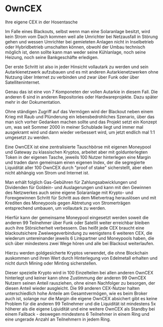# OwnCEX
Ihre eigene CEX in der Hosentasche

Im Falle eines Blackouts, selbst wenn man eine Solaranlage besitzt, wird kein Strom vom Dach kommen weil alle Umrichter bei Netzausfall in Störung gehen und wessen Umrichter bei gemieteten Anlagen nicht in Inselbetrieb oder Hybridbetrieb umschalten können, obwohl der Umbau technisch möglich ist, denn sollte kann man weder seine Kühlanlage, noch seine Heizung, noch seine Bankgeschäfte erledigen. 

Der erste Schritt ist also in jeder Hinsicht vollautark zu werden und sein Autarkienetzwerk aufzubauen und es mit anderen  Autarkienetzwerken ohne Nutzung über Internet zu verbinden und zwar über Funk oder über Satelliteninternet. 

Genau das ist eine von 7 Komponeten der vollen Autarkie in diesem Fall. Die anderen 6 sind in anderen Repositories oder Hardwareprojekte. Dazu später mehr in der Dokumentation.

Ohne ständigen Zugriff auf das Vermögen wird der Blackout neben einem Krieg mit Raub und Plünderung ein lebensbedrohliches Szenario, über das man sich vorher Gedanken machen sollte und das Projekt setzt ein Konzept um, was seit Sommer 2000 in meiner Schublade liegt und immer mal ausgekramt wird und dann wieder verbessert wird, um jetzt endlich mal 1:1 umgesetzt zu werden.

Eine OwnCEX ist eine zentralisierte Tauschbörse mit eigenen Moneypool und Gateway zu klassischen Kryptos, arbeitet aber mit goldunterlegten Token in der eigenen Tasche, jeweils 100 Nutzer hinterlegen eine Margin und traden dann gemeinsam einen eigenen Index, der die segregierte Liquidität aller 100 OwnCEX durch "proof of stake"  sicherstellt, aber eben nicht abhängig von Strom und Internet ist. 

Man erhält folglich Gas-Gebühren für Zahlungsabwicklungen und Dividenden für Goldein- und Auslagerungen und kann mit den Gewinnen des Netzwerkes auch seine eigene Solaranlage mit Krypto- und Forexgewinnen Schritt für Schritt aus dem Mietvertrag herauslösen und mit Krediten des Moneypools gegen Abtretung von Stromerträgen entsprechend umbauen, um vollautark zu werden. 

Hierfür kann der gemeinsame Moneypool eingesetzt werden soweit die anderen 99 Teilnehmer über Funk oder Satellit weiter erreichbar bleiben auch ihre Störsicherheit verbessern. Das heißt jede CEX braucht eine blackoutsichere Zweiwegeverbindung zu wenigstens 6 weiteren CEX, die wiederum untereinander jeweils 6 Linkpartner und Moneypools haben, die sich über mindestens zwei Wege hören und alle bei Blackout weiterlaufen.

Hierzu werden goldgesicherte Kryptos verwendet, die ohne Blockchain auskommen und ihren Wert durch Hinterlegung von Edelmetall erhalten und nicht durch Mining oder Minting sicherstellen. 

Dieser spezielle Krypto wird in 100 Einzelteilen bei allen anderen OwnCEX hinterlegt und keiner kann ohne Zustimmung der anderen 99 OwnCEX Nutzern seinen Anteil rausziehen, ohne einen Nachfolger zu besorgen, der diesen Anteil wieder ausgleicht. Die 99 anderen CEX-Nutzer halten unterschiedlich hohe Anteile am Gesamtvermögen, wie es beim Broker auch ist, solange nur die Margin die eigene OwnCEX absichert gibt es keine Problem für die anderen 99 Teilnehmer und die Liquidität ist mindestens 5x höherer als die eigene Lqiuidität und eine weitere OwnCEX als Standby bei einem Failback - deswegen mindestens 6 Teilnehmer in einem Ring und eine ungerade Anzahl an Teilnehmern in jedem Ring.
